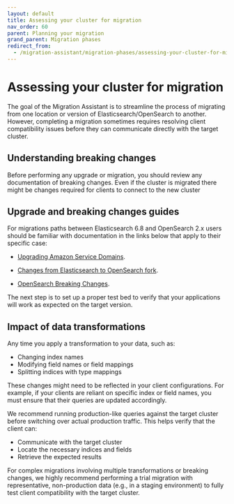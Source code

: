 ```yaml
---
layout: default
title: Assessing your cluster for migration
nav_order: 60
parent: Planning your migration
grand_parent: Migration phases
redirect_from:
  - /migration-assistant/migration-phases/assessing-your-cluster-for-migration/
---
```


# Assessing your cluster for migration

The goal of the Migration Assistant is to streamline the process of migrating from one location or version of Elasticsearch/OpenSearch to another. However, completing a migration sometimes requires resolving client compatibility issues before they can communicate directly with the target cluster.

## Understanding breaking changes

Before performing any upgrade or migration, you should review any documentation of breaking changes.  Even if the cluster is migrated there might be changes required for clients to connect to the new cluster

## Upgrade and breaking changes guides

For migrations paths between Elasticsearch 6.8 and OpenSearch 2.x users should be familiar with documentation in the links below that apply to their specific case:

* [Upgrading Amazon Service Domains](https://docs.aws.amazon.com/opensearch-service/latest/developerguide/version-migration.html).

* [Changes from Elasticsearch to OpenSearch fork](https://docs.aws.amazon.com/opensearch-service/latest/developerguide/rename.html).

* [OpenSearch Breaking Changes]({{site.url}}{{site.baseurl}}/breaking-changes/).

The next step is to set up a proper test bed to verify that your applications will work as expected on the target version.

## Impact of data transformations

Any time you apply a transformation to your data, such as:

- Changing index names
- Modifying field names or field mappings
- Splitting indices with type mappings

These changes might need to be reflected in your client configurations. For example, if your clients are reliant on specific index or field names, you must ensure that their queries are updated accordingly.

We recommend running production-like queries against the target cluster before switching over actual production traffic. This helps verify that the client can:

- Communicate with the target cluster
- Locate the necessary indices and fields
- Retrieve the expected results

For complex migrations involving multiple transformations or breaking changes, we highly recommend performing a trial migration with representative, non-production data (e.g., in a staging environment) to fully test client compatibility with the target cluster.



